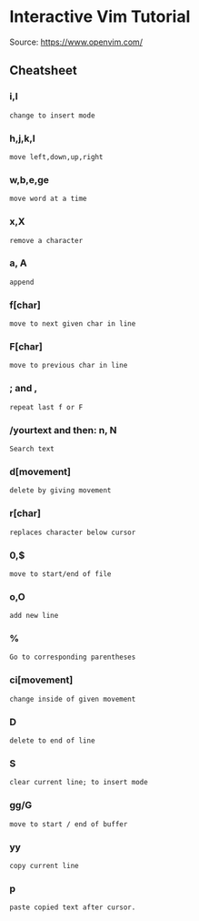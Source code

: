 # Interactive Vim Tutorial
Source: https://www.openvim.com/

## Cheatsheet
### i,I
```vim
change to insert mode
```
### h,j,k,l
```vim
move left,down,up,right
```
### w,b,e,ge
```vim
move word at a time
```
### x,X
```vim
remove a character
```
### a, A
```vim
append
```
### f[char]
```vim
move to next given char in line
```
### F[char]
```vim
move to previous char in line
```
### ; and ,
```vim
repeat last f or F
```
### /yourtext and then: n, N
```vim
Search text
```
### d[movement]
```vim
delete by giving movement
```
### r[char]
```vim
replaces character below cursor
```
### 0,$
```vim
move to start/end of file
```
### o,O
```vim
add new line
```
### %
```vim
Go to corresponding parentheses
```
### ci[movement]
```vim
change inside of given movement
```
### D
```vim
delete to end of line
```
### S
```vim
clear current line; to insert mode
```
### gg/G
```vim
move to start / end of buffer
```
### yy
```vim
copy current line
```
### p
```vim
paste copied text after cursor.
```
